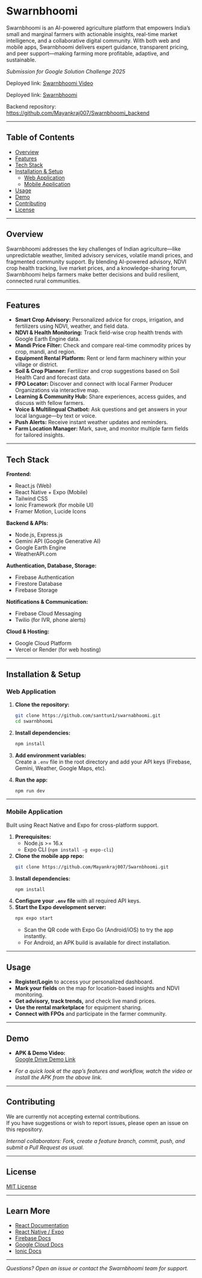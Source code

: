 # Swarnbhoomi

Swarnbhoomi is an AI-powered agriculture platform that empowers India’s small and marginal farmers with actionable insights, real-time market intelligence, and a collaborative digital community. With both web and mobile apps, Swarnbhoomi delivers expert guidance, transparent pricing, and peer support—making farming more profitable, adaptive, and sustainable.

_Submission for Google Solution Challenge 2025_

Deployed link: [Swarnbhoomi Video](https://drive.google.com/file/d/1xEQQMm6Hk3jMMjY8LbiC7yAALiHmBSuG/view?usp=sharing)

Deployed link: [Swarnbhoomi](http://swarnabhoomi-g11vnbkyz-santtun1s-projects.vercel.app)

Backend repository: https://github.com/Mayankraj007/Swarnbhoomi_backend

---

## Table of Contents

- [Overview](#overview)
- [Features](#features)
- [Tech Stack](#tech-stack)
- [Installation & Setup](#installation--setup)
  - [Web Application](#web-application)
  - [Mobile Application](#mobile-application)
- [Usage](#usage)
- [Demo](#demo)
- [Contributing](#contributing)
- [License](#license)

---

## Overview

Swarnbhoomi addresses the key challenges of Indian agriculture—like unpredictable weather, limited advisory services, volatile mandi prices, and fragmented community support. By blending AI-powered advisory, NDVI crop health tracking, live market prices, and a knowledge-sharing forum, Swarnbhoomi helps farmers make better decisions and build resilient, connected rural communities.

---

## Features

- **Smart Crop Advisory:** Personalized advice for crops, irrigation, and fertilizers using NDVI, weather, and field data.
- **NDVI & Health Monitoring:** Track field-wise crop health trends with Google Earth Engine data.
- **Mandi Price Filter:** Check and compare real-time commodity prices by crop, mandi, and region.
- **Equipment Rental Platform:** Rent or lend farm machinery within your village or district.
- **Soil & Crop Planner:** Fertilizer and crop suggestions based on Soil Health Card and forecast data.
- **FPO Locator:** Discover and connect with local Farmer Producer Organizations via interactive map.
- **Learning & Community Hub:** Share experiences, access guides, and discuss with fellow farmers.
- **Voice & Multilingual Chatbot:** Ask questions and get answers in your local language—by text or voice.
- **Push Alerts:** Receive instant weather updates and reminders.
- **Farm Location Manager:** Mark, save, and monitor multiple farm fields for tailored insights.

---

## Tech Stack

**Frontend:**  
- React.js (Web)  
- React Native + Expo (Mobile)  
- Tailwind CSS  
- Ionic Framework (for mobile UI)  
- Framer Motion, Lucide Icons  

**Backend & APIs:**  
- Node.js, Express.js  
- Gemini API (Google Generative AI)  
- Google Earth Engine  
- WeatherAPI.com  

**Authentication, Database, Storage:**  
- Firebase Authentication  
- Firestore Database  
- Firebase Storage  

**Notifications & Communication:**  
- Firebase Cloud Messaging  
- Twilio (for IVR, phone alerts)  

**Cloud & Hosting:**  
- Google Cloud Platform  
- Vercel or Render (for web hosting)  

---

## Installation & Setup

### Web Application

1. **Clone the repository:**
    ```sh
    git clone https://github.com/santtun1/swarnabhoomi.git
    cd swarnbhoomi
    ```
2. **Install dependencies:**
    ```sh
    npm install
    ```
3. **Add environment variables:**  
   Create a `.env` file in the root directory and add your API keys (Firebase, Gemini, Weather, Google Maps, etc).

4. **Run the app:**
    ```sh
    npm run dev
    ```

---

### Mobile Application

Built using React Native and Expo for cross-platform support.

1. **Prerequisites:**  
   - Node.js >= 16.x  
   - Expo CLI (`npm install -g expo-cli`)
2. **Clone the mobile app repo:**  
    ```sh
    git clone https://github.com/Mayankraj007/Swarnbhoomi.git
    ```
3. **Install dependencies:**  
    ```sh
    npm install
    ```
4. **Configure your `.env` file** with all required API keys.
5. **Start the Expo development server:**  
    ```sh
    npx expo start
    ```
   - Scan the QR code with Expo Go (Android/iOS) to try the app instantly.
   - For Android, an APK build is available for direct installation.

---

## Usage

- **Register/Login** to access your personalized dashboard.
- **Mark your fields** on the map for location-based insights and NDVI monitoring.
- **Get advisory, track trends,** and check live mandi prices.
- **Use the rental marketplace** for equipment sharing.
- **Connect with FPOs** and participate in the farmer community.

---

## Demo

- **APK & Demo Video:**  
  [Google Drive Demo Link](#) <!-- ← Replace with your actual Google Drive link -->

- _For a quick look at the app’s features and workflow, watch the video or install the APK from the above link._

---

## Contributing

We are currently not accepting external contributions.  
If you have suggestions or wish to report issues, please open an issue on this repository.

_Internal collaborators: Fork, create a feature branch, commit, push, and submit a Pull Request as usual._

---

## License

[MIT License](LICENSE)

---

## Learn More

- [React Documentation](https://react.dev/)
- [React Native / Expo](https://docs.expo.dev/)
- [Firebase Docs](https://firebase.google.com/docs)
- [Google Cloud Docs](https://cloud.google.com/docs)
- [Ionic Docs](https://ionicframework.com/docs)

---

_Questions? Open an issue or contact the Swarnbhoomi team for support._

